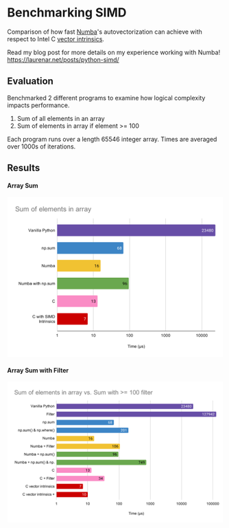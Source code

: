# Benchmarking SIMD

Comparison of how fast [Numba](https://numba.pydata.org/)'s autovectorization can achieve with respect to Intel C [vector intrinsics](https://software.intel.com/sites/landingpage/IntrinsicsGuide/#techs=SSE,SSE2,SSE3,SSSE3).

Read my blog post for more details on my experience working with Numba! https://laurenar.net/posts/python-simd/

## Evaluation

Benchmarked 2 different programs to examine how logical complexity impacts performance.

1. Sum of all elements in an array
2. Sum of elements in array if element >= 100

Each program runs over a length 65546 integer array. Times are averaged over 1000s of iterations.

## Results

#### Array Sum
![array_sum](./misc/array_sum.svg)

#### Array Sum with Filter
![array_sum_filter](./misc/array_sum_filter.svg)
